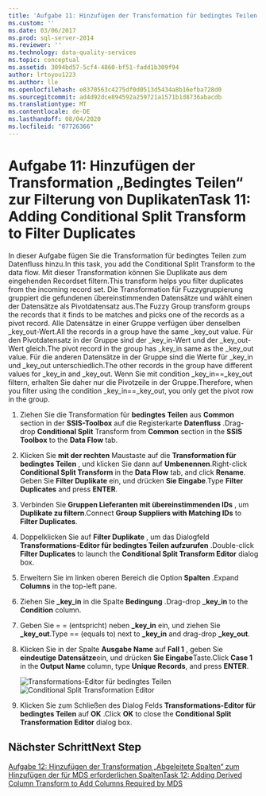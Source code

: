 ```yaml
---
title: 'Aufgabe 11: Hinzufügen der Transformation für bedingtes Teilen zum Filtern von Duplikaten | Microsoft-Dokumentation'
ms.custom: ''
ms.date: 03/06/2017
ms.prod: sql-server-2014
ms.reviewer: ''
ms.technology: data-quality-services
ms.topic: conceptual
ms.assetid: 3094bd57-5cf4-4860-bf51-fadd1b309f94
author: lrtoyou1223
ms.author: lle
ms.openlocfilehash: e8370563c4275df0d0513d5434a8b16efba728d0
ms.sourcegitcommit: ad4d92dce894592a259721a1571b1d8736abacdb
ms.translationtype: MT
ms.contentlocale: de-DE
ms.lasthandoff: 08/04/2020
ms.locfileid: "87726366"
---
```

# <a name="task-11-adding-conditional-split-transform-to-filter-duplicates"></a><span data-ttu-id="d13f8-102">Aufgabe 11: Hinzufügen der Transformation „Bedingtes Teilen“ zur Filterung von Duplikaten</span><span class="sxs-lookup"><span data-stu-id="d13f8-102">Task 11: Adding Conditional Split Transform to Filter Duplicates</span></span>
  <span data-ttu-id="d13f8-103">In dieser Aufgabe fügen Sie die Transformation für bedingtes Teilen zum Datenfluss hinzu.</span><span class="sxs-lookup"><span data-stu-id="d13f8-103">In this task, you add the Conditional Split Transform to the data flow.</span></span> <span data-ttu-id="d13f8-104">Mit dieser Transformation können Sie Duplikate aus dem eingehenden Recordset filtern.</span><span class="sxs-lookup"><span data-stu-id="d13f8-104">This transform helps you filter duplicates from the incoming record set.</span></span> <span data-ttu-id="d13f8-105">Die Transformation für Fuzzygruppierung gruppiert die gefundenen übereinstimmenden Datensätze und wählt einen der Datensätze als Pivotdatensatz aus.</span><span class="sxs-lookup"><span data-stu-id="d13f8-105">The Fuzzy Group transform groups the records that it finds to be matches and picks one of the records as a pivot record.</span></span> <span data-ttu-id="d13f8-106">Alle Datensätze in einer Gruppe verfügen über denselben _key_out-Wert.</span><span class="sxs-lookup"><span data-stu-id="d13f8-106">All the records in a group have the same _key_out value.</span></span> <span data-ttu-id="d13f8-107">Für den Pivotdatensatz in der Gruppe sind der _key_in-Wert und der _key_out-Wert gleich.</span><span class="sxs-lookup"><span data-stu-id="d13f8-107">The pivot record in the group has _key_in same as the _key_out value.</span></span> <span data-ttu-id="d13f8-108">Für die anderen Datensätze in der Gruppe sind die Werte für _key_in und _key_out unterschiedlich.</span><span class="sxs-lookup"><span data-stu-id="d13f8-108">The other records in the group have different values for _key_in and _key_out.</span></span> <span data-ttu-id="d13f8-109">Wenn Sie mit condition _key_in==_key_out filtern, erhalten Sie daher nur die Pivotzeile in der Gruppe.</span><span class="sxs-lookup"><span data-stu-id="d13f8-109">Therefore, when you filter using the condition _key_in==_key_out, you only get the pivot row in the group.</span></span>  
  
1.  <span data-ttu-id="d13f8-110">Ziehen Sie die Transformation für **bedingtes Teilen** aus **Common** section in der **SSIS-Toolbox** auf die Registerkarte **Datenfluss** .</span><span class="sxs-lookup"><span data-stu-id="d13f8-110">Drag-drop **Conditional Split** Transform from **Common** section in the **SSIS Toolbox** to the **Data Flow** tab.</span></span>  
  
2.  <span data-ttu-id="d13f8-111">Klicken Sie **mit der rechten** Maustaste auf die **Transformation für bedingtes Teilen** , und klicken Sie dann auf **Umbenennen**.</span><span class="sxs-lookup"><span data-stu-id="d13f8-111">Right-click **Conditional Split Transform** in the **Data Flow** tab, and click **Rename**.</span></span> <span data-ttu-id="d13f8-112">Geben Sie **Filter Duplikate** ein, und drücken **Sie Eingabe**.</span><span class="sxs-lookup"><span data-stu-id="d13f8-112">Type **Filter Duplicates** and press **ENTER**.</span></span>  
  
3.  <span data-ttu-id="d13f8-113">Verbinden Sie **Gruppen Lieferanten mit übereinstimmenden IDs** , um **Duplikate zu filtern**.</span><span class="sxs-lookup"><span data-stu-id="d13f8-113">Connect **Group Suppliers with Matching IDs** to **Filter Duplicates**.</span></span>  
  
4.  <span data-ttu-id="d13f8-114">Doppelklicken Sie auf **Filter Duplikate** , um das Dialogfeld **Transformations-Editor für bedingtes Teilen aufzurufen** .</span><span class="sxs-lookup"><span data-stu-id="d13f8-114">Double-click **Filter Duplicates** to launch the **Conditional Split Transform Editor** dialog box.</span></span>  
  
5.  <span data-ttu-id="d13f8-115">Erweitern Sie im linken oberen Bereich die Option **Spalten** .</span><span class="sxs-lookup"><span data-stu-id="d13f8-115">Expand **Columns** in the top-left pane.</span></span>  
  
6.  <span data-ttu-id="d13f8-116">Ziehen Sie **_key_in** in die Spalte **Bedingung** .</span><span class="sxs-lookup"><span data-stu-id="d13f8-116">Drag-drop **_key_in** to the **Condition** column.</span></span>  
  
7.  <span data-ttu-id="d13f8-117">Geben Sie = = (entspricht) neben **_key_in** ein, und ziehen Sie **_key_out**.</span><span class="sxs-lookup"><span data-stu-id="d13f8-117">Type == (equals to) next to **_key_in** and drag-drop **_key_out**.</span></span>  
  
8.  <span data-ttu-id="d13f8-118">Klicken Sie in der Spalte **Ausgabe Name** auf **Fall 1** , geben Sie **eindeutige Datensätze**ein, und drücken **Sie Eingabe**Taste.</span><span class="sxs-lookup"><span data-stu-id="d13f8-118">Click **Case 1** in the **Output Name** column, type **Unique Records**, and press **ENTER**.</span></span>  
  
     <span data-ttu-id="d13f8-119">![Transformations-Editor für bedingtes Teilen](../../2014/tutorials/media/et-addingconditionalsplittransformtofilterduplicates.jpg "Transformations-Editor für bedingtes Teilen")</span><span class="sxs-lookup"><span data-stu-id="d13f8-119">![Conditional Split Transformation Editor](../../2014/tutorials/media/et-addingconditionalsplittransformtofilterduplicates.jpg "Conditional Split Transformation Editor")</span></span>  
  
9. <span data-ttu-id="d13f8-120">Klicken Sie zum Schließen des Dialog Felds **Transformations-Editor für bedingtes Teilen** auf **OK** .</span><span class="sxs-lookup"><span data-stu-id="d13f8-120">Click **OK** to close the **Conditional Split Transformation Editor** dialog box.</span></span>  
  
## <a name="next-step"></a><span data-ttu-id="d13f8-121">Nächster Schritt</span><span class="sxs-lookup"><span data-stu-id="d13f8-121">Next Step</span></span>  
 [<span data-ttu-id="d13f8-122">Aufgabe 12: Hinzufügen der Transformation „Abgeleitete Spalten“ zum Hinzufügen der für MDS erforderlichen Spalten</span><span class="sxs-lookup"><span data-stu-id="d13f8-122">Task 12: Adding Derived Column Transform to Add Columns Required by MDS</span></span>](../../2014/tutorials/task-12-adding-derived-column-transform-to-add-columns-required-by-mds.md)  
  
  
